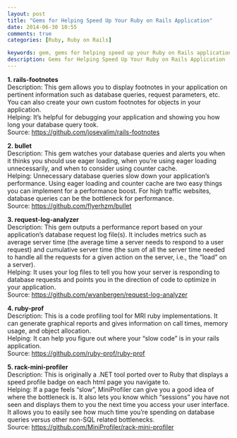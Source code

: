 ```yaml
---
layout: post
title: "Gems for Helping Speed Up Your Ruby on Rails Application"
date: 2014-06-30 10:55
comments: true
categories: [Ruby, Ruby on Rails]

keywords: gem, gems for helping speed up your Ruby on Rails application, speed up Ruby on Rails application
description: Gems for Helping Speed Up Your Ruby on Rails Application
---
```


<p>
  <strong>1. rails-footnotes</strong><br/>
  Description: This gem allows you to display footnotes in your application on pertinent information such as database queries, request parameters, etc. You can also create your own custom footnotes for objects in your application.<br/>
  Helping: It’s helpful for debugging your application and showing you how long your database query took.<br/>
  Source: <a href="https://github.com/josevalim/rails-footnotes" target="_blank">https://github.com/josevalim/rails-footnotes</a>
</p>

<p>
  <strong>2. bullet</strong><br/>
  Description: This gem watches your database queries and alerts you when it thinks you should use eager loading, when you’re using eager loading unnecessarily, and when to consider using counter cache.<br/>
  Helping: Unnecessary database queries slow down your application’s performance. Using eager loading and counter cache are two easy things you can implement for a performance boost. For high traffic websites, database queries can be the bottleneck for performance.<br/>
  Source: <a href="https://github.com/flyerhzm/bullet" target="_blank">https://github.com/flyerhzm/bullet</a>
</p>

<p>
  <strong>3. request-log-analyzer</strong><br/>
  Description: This gem outputs a performance report based on your application’s database request log file(s). It includes metrics such as average server time (the average time a server needs to respond to a user request) and cumulative server time (the sum of all the server time needed to handle all the requests for a given action on the server, i.e., the “load” on a server).<br/>
  Helping: It uses your log files to tell you how your server is responding to database requests and points you in the direction of code to optimize in your application.<br/>
  Source: <a href="https://github.com/wvanbergen/request-log-analyzer" target="_blank">https://github.com/wvanbergen/request-log-analyzer</a>
</p>

<p>
  <strong>4. ruby-prof</strong><br/>
  Description: This is a code profiling tool for MRI ruby implementations. It can generate graphical reports and gives information on call times, memory usage, and object allocation.<br/>
  Helping: It can help you figure out where your “slow code” is in your rails application.<br/>
  Source: <a href="https://github.com/ruby-prof/ruby-prof" target="_blank">https://github.com/ruby-prof/ruby-prof</a>
</p>

<p>
  <strong>5. rack-mini-profiler</strong><br/>
  Description: This is originally a .NET tool ported over to Ruby that displays a speed profile badge on each html page you navigate to.<br/>
  Helping: If a page feels “slow”, MiniProfiler can give you a good idea of where the bottleneck is. It also lets you know which “sessions” you have not seen and displays them to you the next time you access your user interface. It allows you to easily see how much time you’re spending on database queries versus other non-SQL related bottlenecks.<br/>
  Source: <a href="https://github.com/MiniProfiler/rack-mini-profiler" target="_blank">https://github.com/MiniProfiler/rack-mini-profiler</a>
</p>